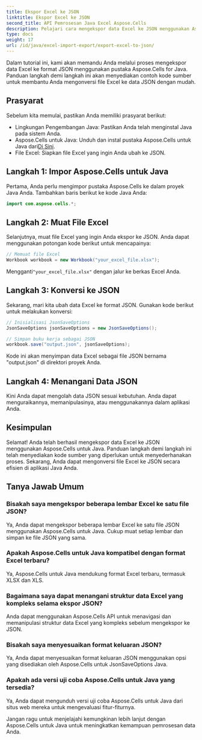 ```yaml
---
title: Ekspor Excel ke JSON
linktitle: Ekspor Excel ke JSON
second_title: API Pemrosesan Java Excel Aspose.Cells
description: Pelajari cara mengekspor data Excel ke JSON menggunakan Aspose.Cells untuk Java. Ikuti panduan langkah demi langkah ini dengan kode sumber untuk konversi yang lancar.
type: docs
weight: 17
url: /id/java/excel-import-export/export-excel-to-json/
---
```


Dalam tutorial ini, kami akan memandu Anda melalui proses mengekspor data Excel ke format JSON menggunakan pustaka Aspose.Cells for Java. Panduan langkah demi langkah ini akan menyediakan contoh kode sumber untuk membantu Anda mengonversi file Excel ke data JSON dengan mudah.

## Prasyarat
Sebelum kita memulai, pastikan Anda memiliki prasyarat berikut:

- Lingkungan Pengembangan Java: Pastikan Anda telah menginstal Java pada sistem Anda.
-  Aspose.Cells untuk Java: Unduh dan instal pustaka Aspose.Cells untuk Java dari[Di Sini](https://releases.aspose.com/cells/java/).
- File Excel: Siapkan file Excel yang ingin Anda ubah ke JSON.

## Langkah 1: Impor Aspose.Cells untuk Java
Pertama, Anda perlu mengimpor pustaka Aspose.Cells ke dalam proyek Java Anda. Tambahkan baris berikut ke kode Java Anda:

```java
import com.aspose.cells.*;
```

## Langkah 2: Muat File Excel
Selanjutnya, muat file Excel yang ingin Anda ekspor ke JSON. Anda dapat menggunakan potongan kode berikut untuk mencapainya:

```java
// Memuat file Excel
Workbook workbook = new Workbook("your_excel_file.xlsx");
```

 Mengganti`"your_excel_file.xlsx"` dengan jalur ke berkas Excel Anda.

## Langkah 3: Konversi ke JSON
Sekarang, mari kita ubah data Excel ke format JSON. Gunakan kode berikut untuk melakukan konversi:

```java
// Inisialisasi JsonSaveOptions
JsonSaveOptions jsonSaveOptions = new JsonSaveOptions();

// Simpan buku kerja sebagai JSON
workbook.save("output.json", jsonSaveOptions);
```

Kode ini akan menyimpan data Excel sebagai file JSON bernama "output.json" di direktori proyek Anda.

## Langkah 4: Menangani Data JSON
Kini Anda dapat mengolah data JSON sesuai kebutuhan. Anda dapat menguraikannya, memanipulasinya, atau menggunakannya dalam aplikasi Anda.

## Kesimpulan
Selamat! Anda telah berhasil mengekspor data Excel ke JSON menggunakan Aspose.Cells untuk Java. Panduan langkah demi langkah ini telah menyediakan kode sumber yang diperlukan untuk menyederhanakan proses. Sekarang, Anda dapat mengonversi file Excel ke JSON secara efisien di aplikasi Java Anda.

## Tanya Jawab Umum
### Bisakah saya mengekspor beberapa lembar Excel ke satu file JSON?
   Ya, Anda dapat mengekspor beberapa lembar Excel ke satu file JSON menggunakan Aspose.Cells untuk Java. Cukup muat setiap lembar dan simpan ke file JSON yang sama.

### Apakah Aspose.Cells untuk Java kompatibel dengan format Excel terbaru?
   Ya, Aspose.Cells untuk Java mendukung format Excel terbaru, termasuk XLSX dan XLS.

### Bagaimana saya dapat menangani struktur data Excel yang kompleks selama ekspor JSON?
   Anda dapat menggunakan Aspose.Cells API untuk menavigasi dan memanipulasi struktur data Excel yang kompleks sebelum mengekspor ke JSON.

### Bisakah saya menyesuaikan format keluaran JSON?
   Ya, Anda dapat menyesuaikan format keluaran JSON menggunakan opsi yang disediakan oleh Aspose.Cells untuk JsonSaveOptions Java.

### Apakah ada versi uji coba Aspose.Cells untuk Java yang tersedia?
   Ya, Anda dapat mengunduh versi uji coba Aspose.Cells untuk Java dari situs web mereka untuk mengevaluasi fitur-fiturnya.

Jangan ragu untuk menjelajahi kemungkinan lebih lanjut dengan Aspose.Cells untuk Java untuk meningkatkan kemampuan pemrosesan data Anda.
